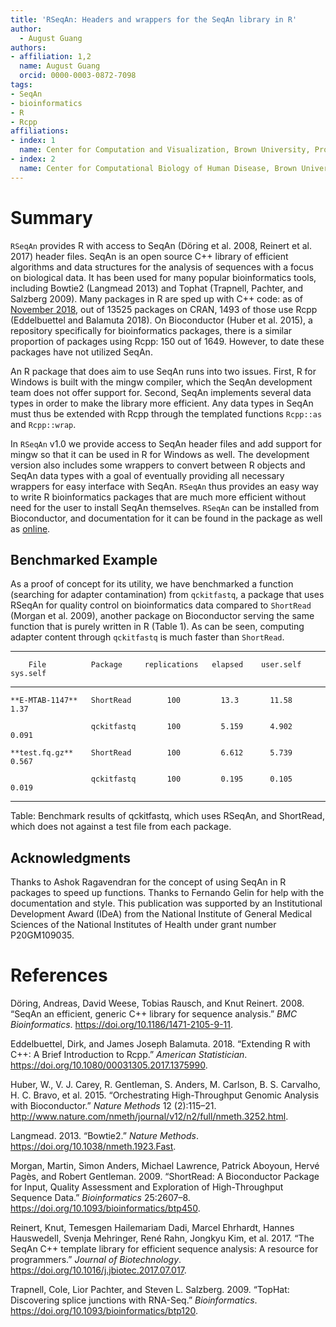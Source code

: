 ```yaml
---
title: 'RSeqAn: Headers and wrappers for the SeqAn library in R'
author:
  - August Guang
authors:
- affiliation: 1,2
  name: August Guang
  orcid: 0000-0003-0872-7098
tags:
- SeqAn
- bioinformatics
- R
- Rcpp
affiliations:
- index: 1
  name: Center for Computation and Visualization, Brown University, Providence, Rhode Island, United States of America
- index: 2
  name: Center for Computational Biology of Human Disease, Brown University, Providence, Rhode Island, United States of America
---
```


Summary
=======

`RSeqAn` provides R with access to SeqAn (Döring et al. 2008,
Reinert et al. 2017) header files. SeqAn is an open source C++ library of
efficient algorithms and data structures for the analysis of sequences
with a focus on biological data. It has been used for many popular
bioinformatics tools, including Bowtie2 (Langmead 2013) and Tophat
(Trapnell, Pachter, and Salzberg 2009). Many packages in R are sped up
with C++ code: as of [November
2018](http://dirk.eddelbuettel.com/blog/2018/11/07/), out of 13525
packages on CRAN, 1493 of those use Rcpp (Eddelbuettel and Balamuta
2018). On Bioconductor (Huber et al. 2015), a repository specifically
for bioinformatics packages, there is a similar proportion of packages
using Rcpp: 150 out of 1649. However, to date these packages have not
utilized SeqAn.

An R package that does aim to use SeqAn runs into two issues. First, R
for Windows is built with the mingw compiler, which the SeqAn
development team does not offer support for. Second, SeqAn implements
several data types in order to make the library more efficient. Any data
types in SeqAn must thus be extended with Rcpp through the templated
functions `Rcpp::as` and `Rcpp::wrap`.

In `RSeqAn` v1.0 we provide access to SeqAn header files and add support
for mingw so that it can be used in R for Windows as well. The
development version also includes some wrappers to convert between R
objects and SeqAn data types with a goal of eventually providing all
necessary wrappers for easy interface with SeqAn. `RSeqAn` thus provides
an easy way to write R bioinformatics packages that are much more
efficient without need for the user to install SeqAn themselves.
`RSeqAn` can be installed from Bioconductor, and documentation for it
can be found in the package as well as
[online](https://compbiocore.github.io/RSeqAn/).

Benchmarked Example
-------------------

As a proof of concept for its utility, we have benchmarked a function
(searching for adapter contamination) from `qckitfastq`, a package that
uses RSeqAn for quality control on bioinformatics data compared to
`ShortRead` (Morgan et al. 2009), another package on Bioconductor
serving the same function that is purely written in R (Table 1). As can
be seen, computing adapter content through `qckitfastq` is much faster
than `ShortRead`.

   
   ------------------------------------------------------------------------------
        File          Package     replications   elapsed    user.self  sys.self
   ----------------- ------------ -------------- --------- ---------- -----------
    **E-MTAB-1147**   ShortRead        100         13.3       11.58        1.37    
   
                      qckitfastq       100         5.159      4.902      0.091     

    **test.fq.gz**    ShortRead        100         6.612      5.739      0.567     
     
                      qckitfastq       100         0.195      0.105      0.019      
   ------------------------------------------------------------------------------
     
   Table: Benchmark results of qckitfastq, which uses RSeqAn, and ShortRead, which does not against a test file from each package.


Acknowledgments
---------------

Thanks to Ashok Ragavendran for the concept of using SeqAn in R packages
to speed up functions. Thanks to Fernando Gelin for help with the
documentation and style. This publication was supported by an
Institutional Development Award (IDeA) from the National Institute of
General Medical Sciences of the National Institutes of Health under
grant number P20GM109035.

References
==========

Döring, Andreas, David Weese, Tobias Rausch, and Knut Reinert. 2008.
“SeqAn an efficient, generic C++ library for sequence analysis.” *BMC
Bioinformatics*. <https://doi.org/10.1186/1471-2105-9-11>.

Eddelbuettel, Dirk, and James Joseph Balamuta. 2018. “Extending R with
C++: A Brief Introduction to Rcpp.” *American Statistician*.
<https://doi.org/10.1080/00031305.2017.1375990>.

Huber, W., V. J. Carey, R. Gentleman, S. Anders, M. Carlson, B. S.
Carvalho, H. C. Bravo, et al. 2015. “Orchestrating High-Throughput
Genomic Analysis with Bioconductor.” *Nature Methods* 12 (2):115–21.
<http://www.nature.com/nmeth/journal/v12/n2/full/nmeth.3252.html>.

Langmead. 2013. “Bowtie2.” *Nature Methods*.
<https://doi.org/10.1038/nmeth.1923.Fast>.

Morgan, Martin, Simon Anders, Michael Lawrence, Patrick Aboyoun, Hervé
Pagès, and Robert Gentleman. 2009. “ShortRead: A Bioconductor Package
for Input, Quality Assessment and Exploration of High-Throughput
Sequence Data.” *Bioinformatics* 25:2607–8.
<https://doi.org/10.1093/bioinformatics/btp450>.

Reinert, Knut, Temesgen Hailemariam Dadi, Marcel Ehrhardt, Hannes
Hauswedell, Svenja Mehringer, René Rahn, Jongkyu Kim, et al. 2017. “The
SeqAn C++ template library for efficient sequence analysis: A resource
for programmers.” *Journal of Biotechnology*.
<https://doi.org/10.1016/j.jbiotec.2017.07.017>.

Trapnell, Cole, Lior Pachter, and Steven L. Salzberg. 2009. “TopHat:
Discovering splice junctions with RNA-Seq.” *Bioinformatics*.
<https://doi.org/10.1093/bioinformatics/btp120>.
